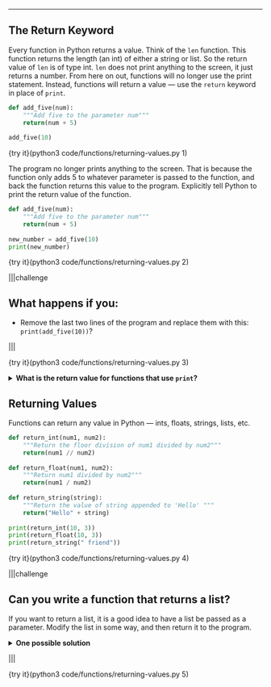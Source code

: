 ----------

## The Return Keyword

Every function in Python returns a value. Think of the `len` function. This function returns the length (an int) of either a string or list. So the return value of `len` is of type int. `len` does not print anything to the screen, it just returns a number. From here on out, functions will no longer use the print statement. Instead, functions will return a value — use the `return` keyword in place of `print`.

```python
def add_five(num):
    """Add five to the parameter num"""
    return(num + 5)
  
add_five(10)
```

{try it}(python3 code/functions/returning-values.py 1)

The program no longer prints anything to the screen. That is because the function only adds 5 to whatever parameter is passed to the function, and back the function returns this value to the program. Explicitly tell Python to print the return value of the function.

```python
def add_five(num):
    """Add five to the parameter num"""
    return(num + 5)
  
new_number = add_five(10)
print(new_number)
```

{try it}(python3 code/functions/returning-values.py 2)

|||challenge
## What happens if you:
* Remove the last two lines of the program and replace them with this: `print(add_five(10))`?

|||

{try it}(python3 code/functions/returning-values.py 3)

<details>
  <summary><strong>What is the return value for functions that use <code>print</code>?</strong></summary>
  If every function in Python has a return value, what is the return value for functions that use <code>print</code>? The keyword <code>return</code> is not used, so you cannot see if it returns a string, a float, a list, etc. Functions that use <code>print</code> instead of <code>return</code> have a special return value called <code>NoneType</code>. Enter the code below to see the return type of the print statement as compared to the return value of the <code>len</code> function.
  
  ```python
  def print_hello():
      '''Prints the string Hello'''
      print('Hello')
  
  print(type(print_hello()))
  print(type(len('Hello')))
  ```
  
</details>

## Returning Values

Functions can return any value in Python — ints, floats, strings, lists, etc.

```python
def return_int(num1, num2):
    """Return the floor division of num1 divided by num2"""
    return(num1 // num2)
  
def return_float(num1, num2):
    """Return num1 divided by num2"""
    return(num1 / num2)
  
def return_string(string):
    """Return the value of string appended to 'Hello' """
    return("Hello" + string)
  
print(return_int(10, 3))
print(return_float(10, 3))
print(return_string(" friend"))
```

{try it}(python3 code/functions/returning-values.py 4)

|||challenge
## Can you write a function that returns a list?
If you want to return a list, it is a good idea to have a list be passed as a parameter. Modify the list in some way, and then return it to the program.
<details>
  <summary><strong>One possible solution</strong></summary>
  The code below takes a list of numbers as a parameter. Each element of the list is multiplied by 5, and the new list is returned.
  
  ```python
  def mult_by_5(my_list):
      '''Takes a list of ints and returns a new
      list where each element is multiplied by 5'''
      new_list = []
      for elem in my_list:
          new_list.append(elem * 5)
      return new_list
  
  print(mult_by_5([1, 2, 3, 4, 5]))
  ```
  
</details>

|||

{try it}(python3 code/functions/returning-values.py 5)

